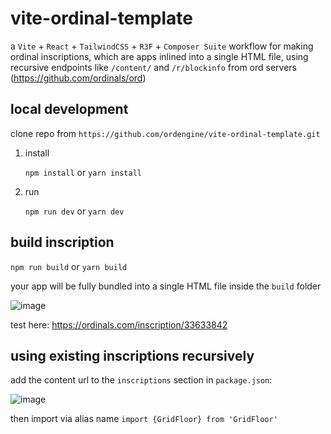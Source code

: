 # vite-ordinal-template

a `Vite` + `React` + `TailwindCSS` + `R3F` + `Composer Suite` workflow for making ordinal inscriptions, which are apps inlined into a single HTML file, using recursive endpoints like `/content/` and `/r/blockinfo` from ord servers (https://github.com/ordinals/ord)


## local development

clone repo from `https://github.com/ordengine/vite-ordinal-template.git`

1. install

   `npm install`
   or
   `yarn install`

2. run

   `npm run dev`
   or
   `yarn dev`

## build inscription

`npm run build`
or
`yarn build`

your app will be fully bundled into a single HTML file inside the `build` folder

![image](https://github.com/user-attachments/assets/aab7f744-3764-42e5-81bb-e092bc5474ee)

test here: https://ordinals.com/inscription/33633842


## using existing inscriptions recursively

add  the content url to the `inscriptions` section in `package.json`:

![image](https://github.com/user-attachments/assets/9a2b02a7-ffc8-418f-a307-90ac14d6471d)

then import via alias name
`import {GridFloor} from 'GridFloor'`

